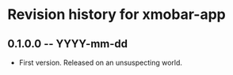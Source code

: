 # Revision history for xmobar-app

## 0.1.0.0 -- YYYY-mm-dd

* First version. Released on an unsuspecting world.
